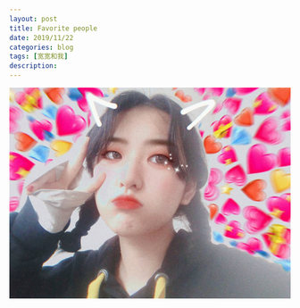 ```yaml
---
layout: post
title: Favorite people
date: 2019/11/22
categories: blog
tags: [宽宽和我]
description: 
---
```

<img src="img/favicon.png">




















